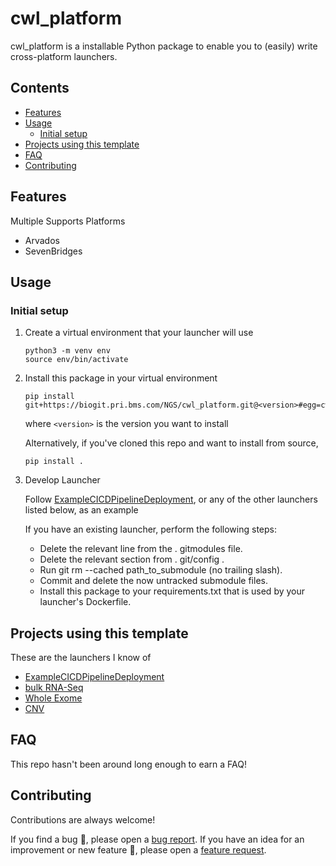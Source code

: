 # cwl_platform

cwl_platform is a installable Python package to enable you to (easily) write cross-platform launchers.

## Contents

- [Features](#features)
- [Usage](#usage)
  - [Initial setup](#initial-setup)
- [Projects using this template](#projects-using-this-template)
- [FAQ](#faq)
- [Contributing](#contributing)

## Features

Multiple Supports Platforms

- Arvados
- SevenBridges

## Usage

### Initial setup

1. Create a virtual environment that your launcher will use

    ```{bash}
    python3 -m venv env
    source env/bin/activate
    ```

2. Install this package in your virtual environment

    ```{bash}
    pip install git+https://biogit.pri.bms.com/NGS/cwl_platform.git@<version>#egg=cwl_platform
    ```

    where `<version>` is the version you want to install

    Alternatively, if you've cloned this repo and want to install from source,

    ```{bash}
    pip install .
    ```

3. Develop Launcher

    Follow [ExampleCICDPipelineDeployment](https://biogit.pri.bms.com/NGS/ExampleCICDPipelineDeployment), or any of the other launchers listed below, as an example
    
    If you have an existing launcher, perform the following steps:
    
    - Delete the relevant line from the . gitmodules file.
    - Delete the relevant section from . git/config .
    - Run git rm --cached path_to_submodule (no trailing slash).
    - Commit and delete the now untracked submodule files.
    - Install this package to your requirements.txt that is used by your launcher's Dockerfile.

## Projects using this template

These are the launchers I know of

- [ExampleCICDPipelineDeployment](https://biogit.pri.bms.com/NGS/ExampleCICDPipelineDeployment)
- [bulk RNA-Seq](https://github.com/bmsgh/RNA-Seq-Launcher)
- [Whole Exome](https://github.com/bmsgh/WES-Launcher-New)
- [CNV](https://github.com/bmsgh/CNV-and-LOH)

## FAQ

This repo hasn't been around long enough to earn a FAQ!

## Contributing

Contributions are always welcome!

If you find a bug :bug:, please open a [bug report](https://biogit.pri.bms.com/NGS/cwl_platform/issues/new/choose).
If you have an idea for an improvement or new feature :rocket:, please open a [feature request](https://biogit.pri.bms.com/NGS/cwl_platform/issues/new/choose).
